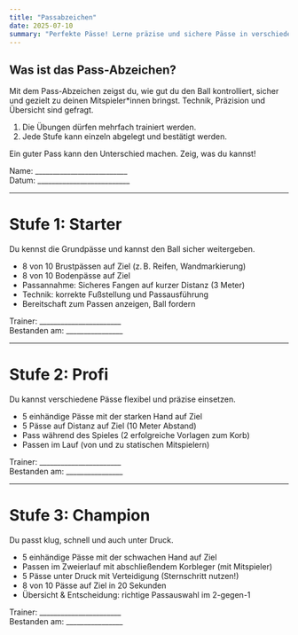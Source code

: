 ```yaml
---
title: "Passabzeichen"
date: 2025-07-10
summary: "Perfekte Pässe! Lerne präzise und sichere Pässe in verschiedenen Spielsituationen."
---
```


## Was ist das Pass-Abzeichen?

Mit dem Pass-Abzeichen zeigst du, wie gut du den Ball kontrolliert, sicher und gezielt zu deinen Mitspieler*innen bringst. Technik, Präzision und Übersicht sind gefragt.

1. Die Übungen dürfen mehrfach trainiert werden.
1. Jede Stufe kann einzeln abgelegt und bestätigt werden.

Ein guter Pass kann den Unterschied machen. Zeig, was du kannst!

Name: __________________________  
Datum: __________________________

---

# Stufe 1: Starter
Du kennst die Grundpässe und kannst den Ball sicher weitergeben.

* 8 von 10 Brustpässen auf Ziel (z. B. Reifen, Wandmarkierung)
* 8 von 10 Bodenpässe auf Ziel
* Passannahme: Sicheres Fangen auf kurzer Distanz (3 Meter)
* Technik: korrekte Fußstellung und Passausführung
* Bereitschaft zum Passen anzeigen, Ball fordern

Trainer: _______________________  
Bestanden am: ________________

---

# Stufe 2: Profi
Du kannst verschiedene Pässe flexibel und präzise einsetzen.

* 5 einhändige Pässe mit der starken Hand auf Ziel
* 5 Pässe auf Distanz auf Ziel (10 Meter Abstand)
* Pass während des Spieles (2 erfolgreiche Vorlagen zum Korb)
* Passen im Lauf (von und zu statischen Mitspielern)

Trainer: _______________________  
Bestanden am: ________________

---

# Stufe 3: Champion
Du passt klug, schnell und auch unter Druck.

* 5 einhändige Pässe mit der schwachen Hand auf Ziel
* Passen im Zweierlauf mit abschließendem Korbleger (mit Mitspieler)
* 5 Pässe unter Druck mit Verteidigung (Sternschritt nutzen!)
* 8 von 10 Pässe auf Ziel in 20 Sekunden
* Übersicht & Entscheidung: richtige Passauswahl im 2-gegen-1

Trainer: _______________________  
Bestanden am: ________________
